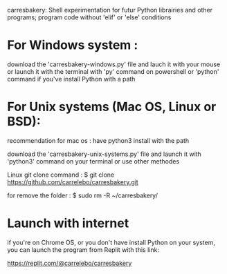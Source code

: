 carresbakery:
Shell experimentation for futur Python librairies and other programs;
program code without 'elif' or 'else' conditions

# For Windows system :
download the 'carresbakery-windows.py' file
and lauch it with your mouse or launch it with the terminal with 'py' command on powershell or 'python' command if you've install Python with a path

# For Unix systems (Mac OS, Linux or BSD):
recommendation for mac os : have python3 install with the path

download the 'carresbakery-unix-systems.py' file
and launch it with 'python3' command on your terminal or use other methodes

Linux git clone command : 
$ git clone https://github.com/carrelebo/carresbakery.git

for remove the folder : $ sudo rm -R ~/carresbakery/

# Launch with internet

if you're on Chrome OS, or you don't have install Python on your system, you can launch the program from Replit with this link:

https://replit.com/@carrelebo/carresbakery

